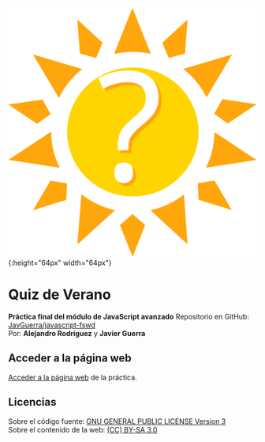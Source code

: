 ![icono](assets/img/logo.svg){:height="64px" width="64px"}

# Quiz de Verano

__Práctica final del módulo de JavaScript avanzado__
Repositorio en GitHub: [JavGuerra/javascript-fswd]()  
Por:  __Alejandro Rodríguez__ y __Javier Guerra__ 

## Acceder a la página web

[Acceder a la página web]() de la práctica.

## Licencias

Sobre el código fuente: [GNU GENERAL PUBLIC LICENSE Version 3](LICENSE)  
Sobre el contenido de la web: [(CC) BY-SA 3.0](https://creativecommons.org/licenses/by-sa/3.0/es/)

